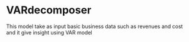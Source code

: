 # VARdecomposer
This model take as input basic business data such as revenues and cost and it give insight using VAR model
